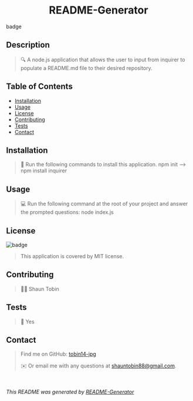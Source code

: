 
    
<h1 align='center'>README-Generator</h1>
badge

## Description

>🔍 A node.js application that allows the user to input from inquirer to populate a README.md file to their desired repository.

## Table of Contents

- [Installation](#installation)
- [Usage](#usage)
- [License](#license)
- [Contributing](#contributing)
- [Tests](#tests)
- [Contact](#contact)

## Installation

>💾 Run the following commands to install this application. npm init --> npm install inquirer

## Usage

>💻 Run the following command at the root of your project and answer the prompted questions: node index.js

## License

![badge](https://img.shields.io/badge/license-MIT-yellow)

>This application is covered by MIT license.

## Contributing

>👨‍💻 Shaun Tobin

## Tests

>🧪 Yes

## Contact

>Find me on GitHub: [tobin14-jpg](https://github.com/tobin14-jpg)
>
>✉️ Or email me with any questions at shauntobin88@gmail.com.

<br></br>
_This README was generated by [README-Generator](https://github.com/tobin14-jpg/README-Generator)_
